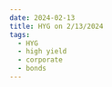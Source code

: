 ```yaml
---
date: 2024-02-13
title: HYG on 2/13/2024
tags: 
  - HYG
  - high yield
  - corporate
  - bonds
---
```

<div class="post">
<snapshot-grid 
    :reports="['2024/02/12/CTA/HYG', '2024/02/13/CTA/HYG', '2024/02/13/MTP/HYG']"
    chart="2024/02/13/Chart/HYG"
/>
<p>

</p>
<p>

</p>
</div>